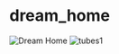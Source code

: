 # dream_home
![Dream Home](https://github.com/user-attachments/assets/81708613-af24-4b22-8ca1-c33b84fc6191)
![tubes1](https://github.com/user-attachments/assets/b79ca21d-586a-4636-9d9c-40495b03f66e)



